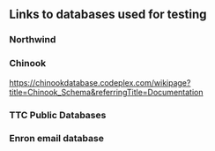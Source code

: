 ## Links to databases used for testing

### Northwind




### Chinook

https://chinookdatabase.codeplex.com/wikipage?title=Chinook_Schema&referringTitle=Documentation

### TTC Public Databases

### Enron email database